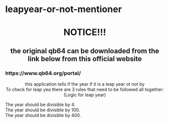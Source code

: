 # leapyear-or-not-mentioner
<h1 align = center> NOTICE!!! </h1>
<h2 align = center> the original qb64 can be downloaded from the link below from this official website </h1>
<h3 align = left> https://www.qb64.org/portal/ </h3>

<p align = center> this application tells if the year if it is a leap year ot not by<br>
  To check for leap yea there are 3 rules that need to be followed all together:<br>
(Logic for leap year)

The year should be divisible by 4.<br>
The year should be divisible by 100.<br>
The year should be divisible by 400.</p>
